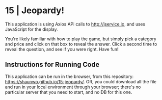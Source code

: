 # 15 | Jeopardy!
This application is using Axios API calls to http://jservice.io, and uses JavaScript for the display.

You're likely familiar with how to play the game, but simply pick a category and price and click on that box to reveal the answer. Click a second time to reveal the question, and see if you were right. Have fun!
## Instructions for Running Code
This application can be run in the browser, from this repository: https://shaunwo.github.io/15-jeopardy/. OR, you could download all the file and run in your local environment through your browser; there's no particular server that you need to start, and no DB for this one.
